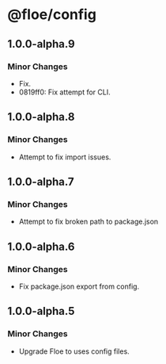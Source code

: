 # @floe/config

## 1.0.0-alpha.9

### Minor Changes

- Fix.
- 0819ff0: Fix attempt for CLI.

## 1.0.0-alpha.8

### Minor Changes

- Attempt to fix import issues.

## 1.0.0-alpha.7

### Minor Changes

- Attempt to fix broken path to package.json

## 1.0.0-alpha.6

### Minor Changes

- Fix package.json export from config.

## 1.0.0-alpha.5

### Minor Changes

- Upgrade Floe to uses config files.
